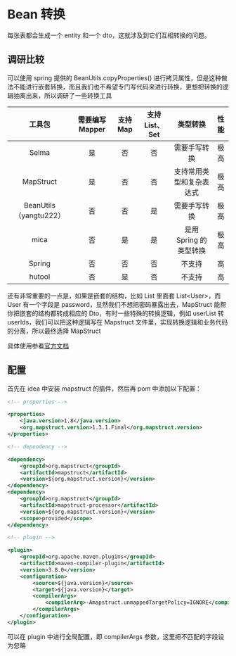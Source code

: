# Bean 转换

每张表都会生成一个 entity 和一个 dto，这就涉及到它们互相转换的问题。

## 调研比较

可以使用 spring 提供的 BeanUtils.copyProperties() 进行拷贝属性，但是这种做法不能进行嵌套转换，而且我们也不希望专门写代码来进行转换，更想把转换的逻辑抽离出来，所以调研了一些转换工具

|         工具包         | 需要编写 Mapper | 支持 Map | 支持 List、Set |         类型转换         | 性能 |
| :--------------------: | :-------------: | :------: | :------------: | :----------------------: | :--: |
|         Selma          |       是        |    否    |       否       |       需要手写转换       | 极高 |
|       MapStruct        |       是        |    否    |       否       | 支持常用类型和复杂表达式 | 极高 |
| BeanUtils（yangtu222） |       否        |    否    |       是       |       需要手写转换       | 极高 |
|          mica          |       否        |    是    |       是       |  是用 Spring 的类型转换  | 极高 |
|         Spring         |       否        |    否    |       否       |          不支持          |  高  |
|         hutool         |       否        |    是    |       否       |          不支持          |  高  |

还有非常重要的一点是，如果是嵌套的结构，比如 List 里面套 List\<User>，而 User 有一个字段是 password，显然我们不想把密码暴露出去，MapStruct 能帮你把嵌套的结构都转成相应的 Dto，有时一些特殊的转换逻辑，例如 userList 转 userIds，我们可以把这种逻辑写在 Mapstruct 文件里，实现转换逻辑和业务代码的分离，所以最终选择 MapStruct

具体使用参看[官方文档](https://mapstruct.org/)

## 配置

首先在 idea 中安装 mapstruct 的插件，然后再 pom 中添加以下配置：

```xml
<!-- properties -->

<properties>
    <java.version>1.8</java.version>
    <org.mapstruct.version>1.3.1.Final</org.mapstruct.version>
</properties>

<!-- dependency -->

<dependency>
    <groupId>org.mapstruct</groupId>
    <artifactId>mapstruct</artifactId>
    <version>${org.mapstruct.version}</version>
</dependency>
<dependency>
    <groupId>org.mapstruct</groupId>
    <artifactId>mapstruct-processor</artifactId>
    <version>${org.mapstruct.version}</version>
    <scope>provided</scope>
</dependency>

<!-- plugin -->

<plugin>
    <groupId>org.apache.maven.plugins</groupId>
    <artifactId>maven-compiler-plugin</artifactId>
    <version>3.8.0</version>
    <configuration>
        <source>${java.version}</source>
        <target>${java.version}</target>
        <compilerArgs>
            <compilerArg>-Amapstruct.unmappedTargetPolicy=IGNORE</compilerArg>
        </compilerArgs>
    </configuration>
</plugin>
```

可以在 plugin 中进行全局配置，即 compilerArgs 参数，这里把不匹配的字段设为忽略
